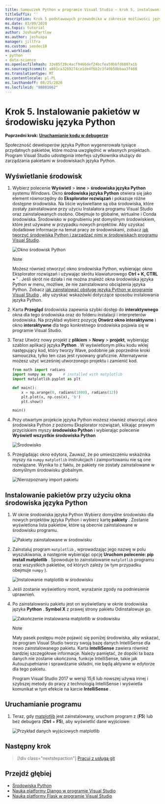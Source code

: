 ```yaml
---
title: Samouczek Python w programie Visual Studio — krok 5, instalowanie pakietów
titleSuffix: ''
description: Krok 5 podstawowych przewodnika w zakresie możliwości języka Python w programie Visual Studio, pokazujący funkcje programu Visual Studio do zarządzania pakietami w środowisku Python.
ms.date: 03/09/2020
ms.topic: tutorial
author: JoshuaPartlow
ms.author: joshuapa
manager: jillfra
ms.custom: seodec18
ms.workload:
- python
- data-science
ms.openlocfilehash: 32e85f39c4acf9466def24bcfea59bbfd6807a1b
ms.sourcegitcommit: a801ca3269274ce1de4f6b2c3f40b58bbaa3f460
ms.translationtype: MT
ms.contentlocale: pl-PL
ms.lasthandoff: 08/25/2020
ms.locfileid: "88801662"
---
```

# <a name="step-5-install-packages-in-your-python-environment"></a>Krok 5. Instalowanie pakietów w środowisku języka Python

**Poprzedni krok: [Uruchamianie kodu w debugerze](tutorial-working-with-python-in-visual-studio-step-04-debugging.md)**

Społeczność deweloperów języka Python wygenerowała tysiące przydatnych pakietów, które można uwzględnić w własnych projektach. Program Visual Studio udostępnia interfejs użytkownika służący do zarządzania pakietami w środowiskach języka Python.

## <a name="view-environments"></a>Wyświetlanie środowisk

1. Wybierz polecenie **Wyświetl**  >  **inne**  >  **środowiska języka Python** systemu Windows. Okno **środowiska języka Python** otwiera się jako element równorzędny do **Eksplorator rozwiązań** i pokazuje różne dostępne środowiska. Na liście wyświetlane są oba środowiska, które zostały zainstalowane przy użyciu Instalatora programu Visual Studio oraz zainstalowanych osobno. Obejmuje to globalne, wirtualne i Conda środowiska. Środowisko w pogrubieniu jest domyślnym środowiskiem, które jest używane w przypadku nowych projektów. Aby uzyskać dodatkowe informacje na temat pracy ze środowiskami, zobacz [jak tworzyć środowiska Python i zarządzać nimi w środowiskach programu Visual Studio](managing-python-environments-in-visual-studio.md).

   ![Okno środowisk Python](media/environments/environments-default-view-2019.png)

   > [!NOTE]
   > Możesz również otworzyć okno środowiska Python, wybierając okno Eksplorator rozwiązań i używając skrótu klawiaturowego **Ctrl + K, CTRL + '** . Jeśli skrót nie działa i nie można znaleźć okna środowiska języka Python w menu, możliwe, że nie zainstalowano obciążenia języka Python. Zobacz [jak zainstalować obsługę języka Python w programie Visual Studio](installing-python-support-in-visual-studio.md) , aby uzyskać wskazówki dotyczące sposobu instalowania języka Python.

2. Karta **Przegląd** środowiska zapewnia szybki dostęp do **interaktywnego** okna dla tego środowiska oraz do folderu instalacji i interpreterów środowiska. Na przykład wybierz pozycję **Otwórz okno interaktywne** i okno **interaktywne** dla tego konkretnego środowiska pojawia się w programie Visual Studio.

3. Teraz Utwórz nowy projekt z **plikiem**  >  **Nowy**  >  **projekt**, wybierając szablon aplikacji języka **Python** . W wyświetlonym pliku kodu wklej następujący kod, który tworzy Wave, podobnie jak poprzednie kroki samouczka, tylko ten czas jest rysowany graficznie. Alternatywnie możesz użyć wcześniej utworzonego projektu i zamienić kod.

    ```python
    from math import radians
    import numpy as np     # installed with matplotlib
    import matplotlib.pyplot as plt

    def main():
        x = np.arange(0, radians(1800), radians(12))
        plt.plot(x, np.cos(x), 'b')
        plt.show()

    main()
    ```

4. Przy otwartym projekcie języka Python możesz również otworzyć okno środowiska Python z poziomu Eksplorator rozwiązań, klikając prawym przyciskiem myszy **środowisko Python** i wybierając polecenie **Wyświetl wszystkie środowiska Python**

   ![Środowisko](media/environments/environments-view-all-2019.png)

5. Przeglądając okno edytora, Zauważ, że po umieszczeniu wskaźnika myszy na `numpy` `matplotlib` instrukcjach i zaimportowaniu nie są one rozwiązane. Wynika to z faktu, że pakiety nie zostały zainstalowane w domyślnym środowisku globalnym.

   ![Nierozpoznany import pakietu](media/packages-unresolved-import.png)

## <a name="install-packages-using-the-python-environments-window"></a>Instalowanie pakietów przy użyciu okna środowiska języka Python

1. W oknie środowiska języka Python Wybierz domyślne środowisko dla nowych projektów języka Python i wybierz kartę **pakiety** . Zostanie wyświetlona lista pakietów, które są obecnie zainstalowane w środowisku programu.

   ![Pakiety zainstalowane w środowisku](media/environments/environments-installed-packages-2019.png)

2. Zainstaluj program `matplotlib` , wprowadzając jego nazwę w polu wyszukiwania, a następnie wybierając opcję **Uruchom polecenie: pip install matplotlib** . Spowoduje to zainstalowanie `matplotlib` programu oraz wszystkich pakietów, od których zależy (w tym przypadku obejmuje `numpy` ).

   ![Instalowanie matplotlib w środowisku](media/environments/environments-add-matplotlib-2019.png)

5. Jeśli zostanie wyświetlony monit, wyrażanie zgody na podniesienie uprawnień.

6. Po zainstalowaniu pakietu jest on wyświetlany w oknie środowiska języka **Python** . **Symbol X** z prawej strony pakietu Odinstalowuje go.

   ![Zakończenie instalowania matplotlib w środowisku](media/environments/environments-add-matplotlib2-2019.png)

   > [!NOTE]
   > Mały pasek postępu może pojawić się poniżej środowiska, aby wskazać, że program Visual Studio tworzy swoją bazę danych IntelliSense dla nowo zainstalowanego pakietu. Karta **IntelliSense** zawiera również bardziej szczegółowe informacje. Należy pamiętać, że dopóki ta baza danych nie zostanie ukończona, funkcje IntelliSense, takie jak Autouzupełnianie i sprawdzanie składni, nie będą aktywne w edytorze dla tego pakietu.
   >
   > Program Visual Studio 2017 w wersji 15,6 lub nowszej używa innej i szybszej metody do pracy z technologią IntelliSense i wyświetla komunikat w tym efekcie na karcie **IntelliSense** .

## <a name="run-the-program"></a>Uruchamianie programu

1. Teraz, gdy [matplotlib](https://matplotlib.org/) jest zainstalowany, uruchom program z (**F5**) lub bez debugera (**Ctrl** + **F5**), aby wyświetlić dane wyjściowe:

   ![Przykład danych wyjściowych matplotlib](media/environments/environments-add-matplotlib3.png)

## <a name="next-step"></a>Następny krok

> [!div class="nextstepaction"]
> [Pracuj z usługą git](tutorial-working-with-python-in-visual-studio-step-06-working-with-git.md)

## <a name="go-deeper"></a>Przejdź głębiej

- [Środowiska Python](managing-python-environments-in-visual-studio.md)
- [Nauka platformy Django w programie Visual Studio](learn-django-in-visual-studio-step-01-project-and-solution.md)
- [Nauka platformy Flask w programie Visual Studio](learn-flask-visual-studio-step-01-project-solution.md)
